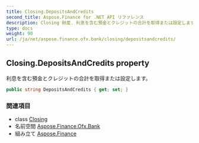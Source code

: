 ```yaml
---
title: Closing.DepositsAndCredits
second_title: Aspose.Finance for .NET API リファレンス
description: Closing 財産. 利息を含む預金とクレジットの合計を取得または設定します
type: docs
weight: 90
url: /ja/net/aspose.finance.ofx.bank/closing/depositsandcredits/
---
```

## Closing.DepositsAndCredits property

利息を含む預金とクレジットの合計を取得または設定します。

```csharp
public string DepositsAndCredits { get; set; }
```

### 関連項目

* class [Closing](../)
* 名前空間 [Aspose.Finance.Ofx.Bank](../../closing/)
* 組み立て [Aspose.Finance](../../../)


